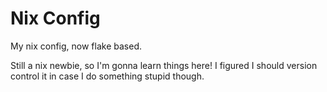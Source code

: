 # Nix Config

My nix config, now flake based.

Still a nix newbie, so I'm gonna learn things here! I figured I should version
control it in case I do something stupid though.
